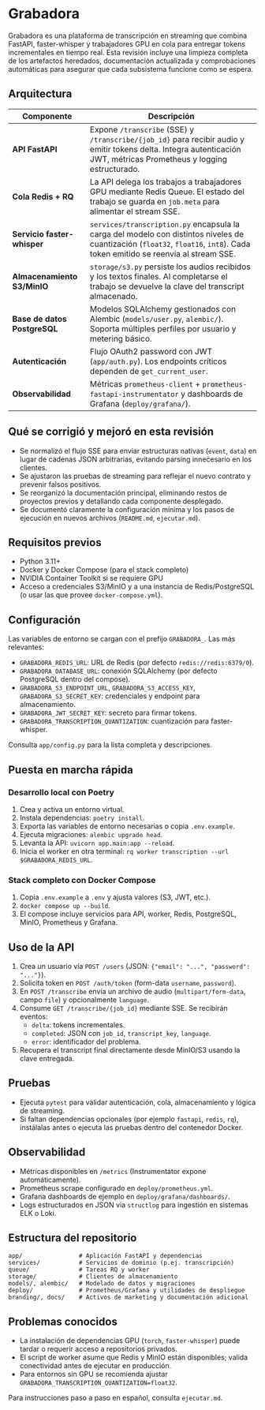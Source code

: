 # Grabadora

Grabadora es una plataforma de transcripción en streaming que combina FastAPI, faster-whisper y trabajadores GPU en cola para entregar tokens incrementales en tiempo real. Esta revisión incluye una limpieza completa de los artefactos heredados, documentación actualizada y comprobaciones automáticas para asegurar que cada subsistema funcione como se espera.

## Arquitectura

| Componente | Descripción |
|------------|-------------|
| **API FastAPI** | Expone `/transcribe` (SSE) y `/transcribe/{job_id}` para recibir audio y emitir tokens delta. Integra autenticación JWT, métricas Prometheus y logging estructurado. |
| **Cola Redis + RQ** | La API delega los trabajos a trabajadores GPU mediante Redis Queue. El estado del trabajo se guarda en `job.meta` para alimentar el stream SSE. |
| **Servicio faster-whisper** | `services/transcription.py` encapsula la carga del modelo con distintos niveles de cuantización (`float32`, `float16`, `int8`). Cada token emitido se reenvía al stream SSE. |
| **Almacenamiento S3/MinIO** | `storage/s3.py` persiste los audios recibidos y los textos finales. Al completarse el trabajo se devuelve la clave del transcript almacenado. |
| **Base de datos PostgreSQL** | Modelos SQLAlchemy gestionados con Alembic (`models/user.py`, `alembic/`). Soporta múltiples perfiles por usuario y metering básico. |
| **Autenticación** | Flujo OAuth2 password con JWT (`app/auth.py`). Los endpoints críticos dependen de `get_current_user`. |
| **Observabilidad** | Métricas `prometheus-client` + `prometheus-fastapi-instrumentator` y dashboards de Grafana (`deploy/grafana/`). |

## Qué se corrigió y mejoró en esta revisión

- Se normalizó el flujo SSE para enviar estructuras nativas (`event`, `data`) en lugar de cadenas JSON arbitrarias, evitando parsing innecesario en los clientes.
- Se ajustaron las pruebas de streaming para reflejar el nuevo contrato y prevenir falsos positivos.
- Se reorganizó la documentación principal, eliminando restos de proyectos previos y detallando cada componente desplegado.
- Se documentó claramente la configuración mínima y los pasos de ejecución en nuevos archivos (`README.md`, `ejecutar.md`).

## Requisitos previos

- Python 3.11+
- Docker y Docker Compose (para el stack completo)
- NVIDIA Container Toolkit si se requiere GPU
- Acceso a credenciales S3/MinIO y a una instancia de Redis/PostgreSQL (o usar las que provee `docker-compose.yml`).

## Configuración

Las variables de entorno se cargan con el prefijo `GRABADORA_`. Las más relevantes:

- `GRABADORA_REDIS_URL`: URL de Redis (por defecto `redis://redis:6379/0`).
- `GRABADORA_DATABASE_URL`: conexión SQLAlchemy (por defecto PostgreSQL dentro del compose).
- `GRABADORA_S3_ENDPOINT_URL`, `GRABADORA_S3_ACCESS_KEY`, `GRABADORA_S3_SECRET_KEY`: credenciales y endpoint para almacenamiento.
- `GRABADORA_JWT_SECRET_KEY`: secreto para firmar tokens.
- `GRABADORA_TRANSCRIPTION_QUANTIZATION`: cuantización para faster-whisper.

Consulta `app/config.py` para la lista completa y descripciones.

## Puesta en marcha rápida

### Desarrollo local con Poetry

1. Crea y activa un entorno virtual.
2. Instala dependencias: `poetry install`.
3. Exporta las variables de entorno necesarias o copia `.env.example`.
4. Ejecuta migraciones: `alembic upgrade head`.
5. Levanta la API: `uvicorn app.main:app --reload`.
6. Inicia el worker en otra terminal: `rq worker transcription --url $GRABADORA_REDIS_URL`.

### Stack completo con Docker Compose

1. Copia `.env.example` a `.env` y ajusta valores (S3, JWT, etc.).
2. `docker compose up --build`.
3. El compose incluye servicios para API, worker, Redis, PostgreSQL, MinIO, Prometheus y Grafana.

## Uso de la API

1. Crea un usuario vía `POST /users` (JSON: `{"email": "...", "password": "..."}`).
2. Solicita token en `POST /auth/token` (form-data `username`, `password`).
3. En `POST /transcribe` envía un archivo de audio (`multipart/form-data`, campo `file`) y opcionalmente `language`.
4. Consume `GET /transcribe/{job_id}` mediante SSE. Se recibirán eventos:
   - `delta`: tokens incrementales.
   - `completed`: JSON con `job_id`, `transcript_key`, `language`.
   - `error`: identificador del problema.
5. Recupera el transcript final directamente desde MinIO/S3 usando la clave entregada.

## Pruebas

- Ejecuta `pytest` para validar autenticación, cola, almacenamiento y lógica de streaming.
- Si faltan dependencias opcionales (por ejemplo `fastapi`, `redis`, `rq`), instálalas antes o ejecuta las pruebas dentro del contenedor Docker.

## Observabilidad

- Métricas disponibles en `/metrics` (Instrumentator expone automáticamente).
- Prometheus scrape configurado en `deploy/prometheus.yml`.
- Grafana dashboards de ejemplo en `deploy/grafana/dashboards/`.
- Logs estructurados en JSON via `structlog` para ingestión en sistemas ELK o Loki.

## Estructura del repositorio

```
app/                # Aplicación FastAPI y dependencias
services/           # Servicios de dominio (p.ej. transcripción)
queue/              # Tareas RQ y worker
storage/            # Clientes de almacenamiento
models/, alembic/   # Modelado de datos y migraciones
deploy/             # Prometheus/Grafana y utilidades de despliegue
branding/, docs/    # Activos de marketing y documentación adicional
```

## Problemas conocidos

- La instalación de dependencias GPU (`torch`, `faster-whisper`) puede tardar o requerir acceso a repositorios privados.
- El script de worker asume que Redis y MinIO están disponibles; valida conectividad antes de ejecutar en producción.
- Para entornos sin GPU se recomienda ajustar `GRABADORA_TRANSCRIPTION_QUANTIZATION=float32`.

Para instrucciones paso a paso en español, consulta `ejecutar.md`.
